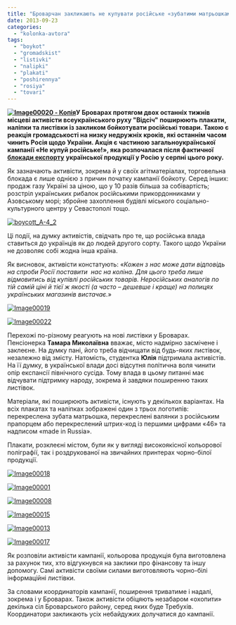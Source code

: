 ```yaml
---
title: "Броварчан закликають не купувати російське «зубатими матрьошками»"
date: 2013-09-23
categories: 
  - "kolonka-avtora"
tags: 
  - "boykot"
  - "gromadskist"
  - "listivki"
  - "nalipki"
  - "plakati"
  - "poshirennya"
  - "rosiya"
  - "tovari"
---
```


**[![Image00020 - Копія](https://mpz.brovary.org/wp-content/uploads/2013/09/Image00020-Kopiya.jpg)](https://mpz.brovary.org/wp-content/uploads/2013/09/Image00020-Kopiya.jpg)У Броварах протягом двох останніх тижнів місцеві активісти всеукраїнського руху "Відсіч" поширюють плакати, наліпки та листівки із закликом бойкотувати російські товари. Такою є реакція громадськості на низку недружніх кроків, які останнім часом чинить Росія щодо України. Акція є частиною загальноукраїнської кампанії «Не купуй російське!», яка розпочалася після фактичної** [**блокади експорту**](https://uk.wikipedia.org/wiki/%D0%95%D0%BA%D1%81%D0%BF%D0%BE%D1%80%D1%82%D0%BD%D0%B0_%D0%B1%D0%BB%D0%BE%D0%BA%D0%B0%D0%B4%D0%B0_%D0%A3%D0%BA%D1%80%D0%B0%D1%97%D0%BD%D0%B8_%D0%A0%D0%BE%D1%81%D1%96%D1%94%D1%8E_%282013%29) **української продукції у Росію у серпні цього року.**

Як зазначають активісти, зокрема й у своїх агітматеріалах, торговельна блокада є лише однією з причин початку кампанії бойкоту. Серед інших: продаж газу Україні за ціною, що у 10 разів більша за собівартість; розстріл українських рибалок російськими прикордонниками у Азовському морі; збройне захоплення будівлі міського соціально-культурного центру у Севастополі тощо.

[![boycott_A-4_2](https://mpz.brovary.org/wp-content/uploads/2013/09/boycott_A-4_2.jpg)](https://mpz.brovary.org/wp-content/uploads/2013/09/boycott_A-4_2.jpg)

Ці події, на думку активістів, свідчать про те, що російська влада ставиться до українців як до людей другого сорту. Такого щодо України не дозволяє собі жодна інша країна.

Як висновок, активісти констатують: «_Кожен з нас може дати відповідь на спроби Росії поставити  нас на коліна. Для цього треба лише відмовитись від купівлі російських товарів. Неросійських аналогів по тій самій ціні й тієї ж якості (а часто – дешевше і краще) на полицях українських магазинів вистачає._»

[![Image00019](https://mpz.brovary.org/wp-content/uploads/2013/09/Image00019.jpg)](https://mpz.brovary.org/wp-content/uploads/2013/09/Image00019.jpg)

[![Image00022](https://mpz.brovary.org/wp-content/uploads/2013/09/Image00022.jpg)](https://mpz.brovary.org/wp-content/uploads/2013/09/Image00022.jpg)

Перехожі по-різному реагують на нові листівки у Броварах. Пенсіонерка **Тамара Миколаївна** вважає, місто надмірно засмічене і заклеєне. На думку пані, його треба відчищати від будь-яких листівок, незалежно від змісту. Натомість, студентка **Юлія** підтримала активістів. На її думку, в української влади досі відсутня політична воля чинити опір експансії північного сусіда. Тому влада в цьому питанні має відчувати підтримку народу, зокрема й завдяки поширенню таких листівок.

Матеріали, які поширюють активісти, існують у декількох варіантах. На всіх плакатах та наліпках зображені один з трьох логотипів: перекреслена зубата матрьошка, перекреслені валянки з російським прапорцем або перекреслений штрих-код із першими цифрами «46» та надписом «made in Russia».

Плакати, розклеєні містом, були як у вигляді високоякісної кольорової поліграфії, так і роздрукованої на звичайних принтерах чорно-білої продукції.

[![Image00018](https://mpz.brovary.org/wp-content/uploads/2013/09/Image00018.jpg)](https://mpz.brovary.org/wp-content/uploads/2013/09/Image00018.jpg)

[![Image00001](https://mpz.brovary.org/wp-content/uploads/2013/09/Image00001.jpg)](https://mpz.brovary.org/wp-content/uploads/2013/09/Image00001.jpg)

[![Image00008](https://mpz.brovary.org/wp-content/uploads/2013/09/Image00008.jpg)](https://mpz.brovary.org/wp-content/uploads/2013/09/Image00008.jpg)

[![Image00015](https://mpz.brovary.org/wp-content/uploads/2013/09/Image00015.jpg)](https://mpz.brovary.org/wp-content/uploads/2013/09/Image00015.jpg)

[![Image00013](https://mpz.brovary.org/wp-content/uploads/2013/09/Image00013.jpg)](https://mpz.brovary.org/wp-content/uploads/2013/09/Image00013.jpg)

[![Image00017](https://mpz.brovary.org/wp-content/uploads/2013/09/Image00017.jpg)](https://mpz.brovary.org/wp-content/uploads/2013/09/Image00017.jpg)

Як розповіли активісти кампанії, кольорова продукція була виготовлена за рахунок тих, хто відгукнувся на заклики про фінансову та іншу допомогу. Самі активісти своїми силами виготовляють чорно-білі інформаційні листівки.

За словами координаторів кампанії, поширення триватиме і надалі, зокрема і у Броварах. Також активісти обіцяють незабаром «охопити» декілька сіл Броварського району, серед яких буде Требухів. Координатори закликають усіх небайдужих долучатися до кампанії.
